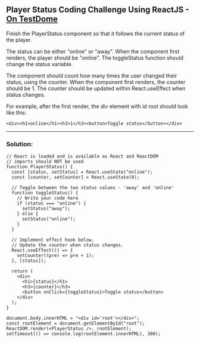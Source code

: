 ## Player Status Coding Challenge Using ReactJS - [On TestDome](https://app.testdome.com/questions/react-js/player-status/76489)

Finish the PlayerStatus component so that it follows the current status of the player.

The status can be either "online" or "away". When the component first renders, the player should be "online". The toggleStatus function should change the status variable.

The component should count how many times the user changed their status, using the counter. When the component first renders, the counter should be 1. The counter should be updated within React.useEffect when status changes.

For example, after the first render, the div element with id root should look like this:
```
<div><h1>online</h1><h3>1</h3><button>Toggle status</button></div> 
```

---
### Solution:
```
// React is loaded and is available as React and ReactDOM
// imports should NOT be used
function PlayerStatus() {
  const [status, setStatus] = React.useState("online");
  const [counter, setCounter] = React.useState(0);

  // Toggle between the two status values - 'away' and 'online'
  function toggleStatus() {
    // Write your code here
    if (status === "online") {
      setStatus("away");
    } else {
      setStatus("online");
    }
  }

  // Implement effect hook below.
  // Update the counter when status changes.
  React.useEffect(() => {
    setCounter((pre) => pre + 1);
  }, [status]);

  return (
    <div>
      <h1>{status}</h1>
      <h3>{counter}</h3>
      <button onClick={toggleStatus}>Toggle status</button>
    </div>
  );
}

document.body.innerHTML = "<div id='root'></div>";
const rootElement = document.getElementById("root");
ReactDOM.render(<PlayerStatus />, rootElement);
setTimeout(() => console.log(rootElement.innerHTML), 300);
```
